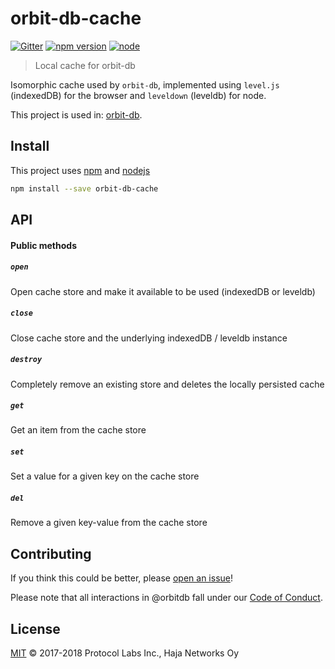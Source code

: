 # orbit-db-cache

[![Gitter](https://img.shields.io/gitter/room/nwjs/nw.js.svg)](https://gitter.im/orbitdb/Lobby) [![npm version](https://badge.fury.io/js/orbit-db-cache.svg)](https://www.npmjs.com/package/orbit-db-cache) [![node](https://img.shields.io/node/v/orbit-db-cache.svg)](https://www.npmjs.com/package/orbit-db-cache)

> Local cache for orbit-db

Isomorphic cache used by `orbit-db`, implemented using `level.js` (indexedDB) for the browser and `leveldown` (leveldb) for node.

This project is used in: [orbit-db](https://github/com/orbitdb/orbit-db).

## Install

This project uses [npm](https://npmjs.com) and [nodejs](https://nodejs.org)

```sh
npm install --save orbit-db-cache
```

## API

#### Public methods

##### `open`

Open cache store and make it available to be used (indexedDB or leveldb)

##### `close`

Close cache store and the underlying indexedDB / leveldb instance

##### `destroy`

Completely remove an existing store and deletes the locally persisted cache

##### `get`

Get an item from the cache store

##### `set`

Set a value for a given key on the cache store

##### `del`

Remove a given key-value from the cache store

## Contributing

If you think this could be better, please [open an issue](https://github.com/orbitdb/orbit-db-cache/issues/new)!

Please note that all interactions in @orbitdb fall under our [Code of Conduct](CODE_OF_CONDUCT.md).

## License

[MIT](LICENSE) © 2017-2018 Protocol Labs Inc., Haja Networks Oy
